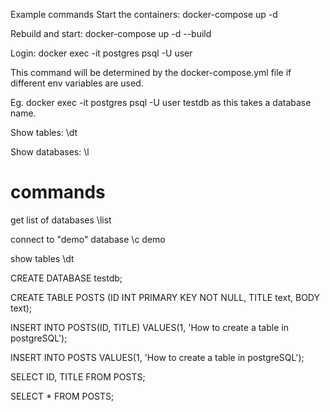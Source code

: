 Example commands
Start the containers: docker-compose up -d

Rebuild and start: docker-compose up -d --build

Login: docker exec -it postgres psql -U user

This command will be determined by the docker-compose.yml file if different env variables are used.

Eg. docker exec -it postgres psql -U user testdb as this takes a database name.

Show tables: \dt

Show databases: \l


# commands 

get list of databases
\list 

connect to "demo" database
\c demo

show tables
\dt

CREATE DATABASE testdb;

CREATE TABLE POSTS (ID INT PRIMARY KEY NOT NULL, TITLE text, BODY text);

INSERT INTO POSTS(ID, TITLE) VALUES(1, 'How to create a table in postgreSQL');

INSERT INTO POSTS VALUES(1, 'How to create a table in postgreSQL');

SELECT ID, TITLE FROM POSTS;

SELECT * FROM POSTS;

